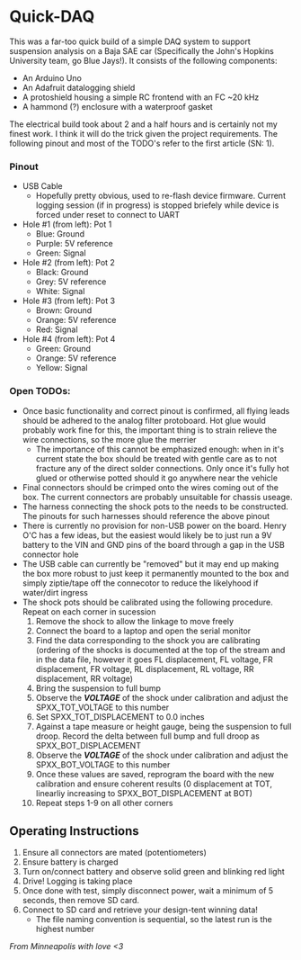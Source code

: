 # Quick-DAQ

This was a far-too quick build of a simple DAQ system to support suspension analysis on a Baja SAE car (Specifically the John's Hopkins University team, go Blue Jays!). It consists of the following components:
- An Arduino Uno
- An Adafruit datalogging shield
- A protoshield housing a simple RC frontend with an FC ~20 kHz
- A hammond (?) enclosure with a waterproof gasket  

The electrical build took about 2 and a half hours and is certainly not my finest work. I think it will do the trick given the project requirements. The following pinout and most of the TODO's refer to the first article (SN: 1). 

### Pinout
- USB Cable  
    - Hopefully pretty obvious, used to re-flash device firmware. Current logging session (if in progress) is stopped briefely while device is forced under reset to connect to UART
- Hole #1 (from left): Pot 1  
    - Blue: Ground
    - Purple: 5V reference
    - Green: Signal
- Hole #2 (from left): Pot 2  
    - Black: Ground
    - Grey: 5V reference
    - White: Signal
- Hole #3 (from left): Pot 3  
    - Brown: Ground
    - Orange: 5V reference
    - Red: Signal
- Hole #4 (from left): Pot 4  
    - Green: Ground
    - Orange: 5V reference
    - Yellow: Signal

### Open TODOs:
- Once basic functionality and correct pinout is confirmed, all flying leads should be adhered to the analog filter protoboard. Hot glue would probably work fine for this, the important thing is to strain relieve the wire connections, so the more glue the merrier
    - The importance of this cannot be emphasized enough: when in it's current state the box should be treated with gentle care as to not fracture any of the direct solder connections. Only once it's fully hot glued or otherwise potted should it go anywhere near the vehicle
- Final connectors should be crimped onto the wires coming out of the box. The current connectors are probably unsuitable for chassis useage.
- The harness connecting the shock pots to the needs to be constructed. The pinouts for such harnesses should reference the above pinout
- There is currently no provision for non-USB power on the board. Henry O'C has a few ideas, but the easiest would likely be to just run a 9V battery to the VIN and GND pins of the board through a gap in the USB connector hole
- The USB cable can currently be "removed" but it may end up making the box more robust to just keep it permanently mounted to the box and simply ziptie/tape off the connecotor to reduce the likelyhood if water/dirt ingress
- The shock pots should be calibrated using the following procedure. Repeat on each corner in sucession
    1. Remove the shock to allow the linkage to move freely
    2. Connect the board to a laptop and open the serial monitor
    3. Find the data corresponding to the shock you are calibrating (ordering of the shocks is documented at the top of the stream and in the data file, however it goes FL displacement, FL voltage, FR displacement, FR voltage, RL displacement, RL voltage, RR displacement, RR voltage)
    4. Bring the suspension to full bump
    5. Observe the ***VOLTAGE*** of the shock under calibration and adjust the SPXX_TOT_VOLTAGE to this number
    6. Set SPXX_TOT_DISPLACEMENT to 0.0 inches
    7. Against a tape measure or height gauge, being the suspension to full droop. Record the delta between full bump and full droop as SPXX_BOT_DISPLACEMENT
    8. Observe the ***VOLTAGE*** of the shock under calibration and adjust the SPXX_BOT_VOLTAGE to this number
    9. Once these values are saved, reprogram the board with the new calibration and ensure coherent results (0 displacement at TOT, linearliy increasing to SPXX_BOT_DISPLACEMENT at BOT)
    10. Repeat steps 1-9 on all other corners

## Operating Instructions
1. Ensure all connectors are mated (potentiometers)
2. Ensure battery is charged
3. Turn on/connect battery and observe solid green and blinking red light
4. Drive! Logging is taking place
5. Once done with test, simply disconnect power, wait a minimum of 5 seconds, then remove SD card.
6. Connect to SD card and retrieve your design-tent winning data!
    - The file naming convention is sequential, so the latest run is the highest number

*From Minneapolis with love <3*
